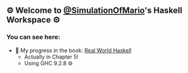 ## ⚙️ Welcome to [@SimulationOfMario](https://github.com/SimulationOfMario)'s Haskell Workspace ⚙️
### You can see here:
  - 📖 My progress in the book: [Real World Haskell](https://book.realworldhaskell.org/) 
    - Actually in Chapter 5!
    - Using GHC 9.2.8 ⚙️
